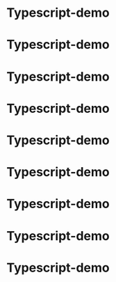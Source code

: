 # Typescript-demo
# Typescript-demo
# Typescript-demo
# Typescript-demo
# Typescript-demo
# Typescript-demo
# Typescript-demo
# Typescript-demo
# Typescript-demo
